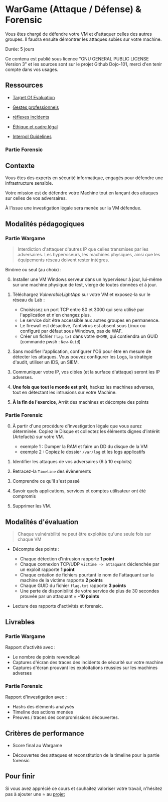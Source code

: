 # WarGame (Attaque / Défense) & Forensic

Vous êtes chargé de défendre votre VM et d'attaquer celles des autres groupes. Il faudra ensuite démontrer les attaques subies sur votre machine.

Durée: 5 jours 

Ce contenu est publié sous licence "GNU GENERAL PUBLIC LICENSE Version 3" et les sources sont sur le projet Github Dojo-101, merci d'en tenir compte dans vos usages.

## Ressources

* [Target Of Evaluation](https://github.com/Aif4thah/VulnerableLightApp)

* [Gestes professionnels](https://github.com/Aif4thah/Dojo-101)

* [réflexes incidents](https://www.cert.ssi.gouv.fr/les-bons-reflexes-en-cas-dintrusion-sur-un-systeme-dinformation/)

* [Éthique et cadre légal](https://github.com/Aif4thah/Dojo-101/blob/main/CODE_OF_CONDUCT.md)

* [Interpol Guidelines](https://www.interpol.int/content/download/16243/file/Guidelines_to_Digital_Forensics_First_Responders_V7.pdf)


### Partie Forensic


## Contexte

Vous êtes des experts en sécurité informatique, engagés pour défendre une infrastructure sensible.

Votre mission est de défendre votre Machine tout en lançant des attaques sur celles de vos adversaires.

À l'issue une investigation légale sera menée sur la VM défendue.


## Modalités pédagogiques


### Partie Wargame

> Interdiction d'attaquer d'autres IP que celles transmises par les adversaires. Les hyperviseurs, les machines physiques, ainsi que les équipements réseau doivent rester intègres.

Binôme ou seul (au choix) :

0. Installer une VM Windows serveur dans un hyperviseur à jour, lui-même sur une machine physique de test, vierge de toutes données et à jour.

1. Téléchargez *VulnerableLightApp* sur votre VM et exposez-la sur le réseau du Lab : 

    * Choisissez un port TCP entre 80 et 3000 qui sera utilisé par l'application et n'en changez plus.
    * Le service doit être accessible aux autres groupes en permanence.
    * Le firewall est désactivé, l'antivirus est absent sous Linux ou configuré par défaut sous Windows, pas de WAF.
    * Créer un fichier `flag.txt` dans votre `$HOME`, qui contiendra un GUID (commande pwsh : `New-Guid`)

2. Sans modifier l'application, configurer l'OS pour être en mesure de détecter les attaques. Vous pouvez configurer les Logs, la stratégie d'audit, utiliser un IDS, un SIEM.

3. Communiquer votre IP, vos cibles (et la surface d'attaque) seront les IP adverses.

4. **Une fois que tout le monde est prêt**, hackez les machines adverses, tout en détectant les intrusions sur votre Machine. 

5. **À la fin de l'exercice**, Arrêt des machines et décompte des points



### Partie Forensic

0. À partir d'une procédure d'investigation légale que vous aurez déterminée. Copiez le Disque et collectez les éléments dignes d'intérêt (Artefacts) sur votre VM.

    * exemple 1 : Dumper la RAM et faire un DD du disque de la VM
    * exemple 2 : Copiez le dossier `/var/log` et les logs applicatifs

1. Identifier les attaques de vos adversaires (6 à 10 exploits)

2. Retracez-la `Timeline` des évènements

3. Comprendre ce qu'il s'est passé

4. Savoir quels applications, services et comptes utilisateur ont été compromis

5. Supprimer les VM.



## Modalités d'évaluation


> Chaque vulnérabilité ne peut être exploitée qu'une seule fois sur chaque VM

* Décompte des points :

    * Chaque détection d'intrusion rapporte **1 point**
    * Chaque connexion TCP/UDP `victime -> attaquant` déclenchée par un exploit rapporte **1 point**
    * Chaque création de fichiers pourtant le nom de l'attaquant sur la machine de la victime rapporte **2 points**
    * Chaque GUID du fichier `flag.txt` rapporte **3 points**
    * Une perte de disponibilité de votre service de plus de 30 secondes prouvée par un attaquant = **-10 points**

* Lecture des rapports d'activités et forensic.


## Livrables

### Partie Wargame

Rapport d'activité avec :

* Le nombre de points revendiqué
* Captures d'écran des traces des incidents de sécurité sur votre machine
* Captures d'écran prouvant les exploitations réussies sur les machines adverses

### Partie Forensic

Rapport d'investigation avec :

* Hashs des éléments analysés
* Timeline des actions menées
* Preuves / traces des compromissions découvertes.



## Critères de performance

* Score final au Wargame

* Découvertes des attaques et reconstitution de la timeline pour la partie forensic


## Pour finir

Si vous avez apprécié ce cours et souhaitez valoriser votre travail, n'hésitez pas à ajouter une ⭐ au [projet](https://github.com/Aif4thah/Dojo-101)